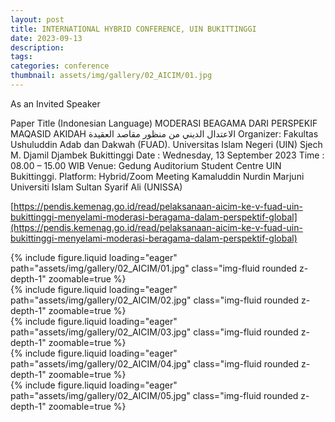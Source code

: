 ```yaml
---
layout: post
title: INTERNATIONAL HYBRID CONFERENCE, UIN BUKITTINGGI
date: 2023-09-13
description:
tags:
categories: conference
thumbnail: assets/img/gallery/02_AICIM/01.jpg
---
```


As an Invited Speaker

Paper Title (Indonesian Language) MODERASI BEAGAMA DARI PERSPEKIF MAQASID AKIDAH الاعتدال الديني من منظور مقاصد العقيدة Organizer: Fakultas Ushuluddin Adab dan Dakwah (FUAD). Universitas Islam Negeri (UIN) Sjech M. Djamil Djambek Bukittinggi Date : Wednesday, 13 September 2023 Time : 08.00 – 15.00 WIB Venue: Gedung Auditorium Student Centre UIN Bukittinggi. Platform: Hybrid/Zoom Meeting Kamaluddin Nurdin Marjuni Universiti Islam Sultan Syarif Ali (UNISSA)

[https://pendis.kemenag.go.id/read/pelaksanaan-aicim-ke-v-fuad-uin-bukittinggi-menyelami-moderasi-beragama-dalam-perspektif-global](https://pendis.kemenag.go.id/read/pelaksanaan-aicim-ke-v-fuad-uin-bukittinggi-menyelami-moderasi-beragama-dalam-perspektif-global)

<div class="row mt-3">
    <div class="col-sm mt-3 mt-md-0">
        {% include figure.liquid loading="eager" path="assets/img/gallery/02_AICIM/01.jpg" class="img-fluid rounded z-depth-1" zoomable=true %}
    </div>
    <div class="col-sm mt-3 mt-md-0">
        {% include figure.liquid loading="eager" path="assets/img/gallery/02_AICIM/02.jpg" class="img-fluid rounded z-depth-1" zoomable=true %}
    </div>
    <div class="col-sm mt-3 mt-md-0">
        {% include figure.liquid loading="eager" path="assets/img/gallery/02_AICIM/03.jpg" class="img-fluid rounded z-depth-1" zoomable=true %}
    </div>
</div>

<div class="row mt-3">
    <div class="col-sm mt-3 mt-md-0">
        {% include figure.liquid loading="eager" path="assets/img/gallery/02_AICIM/04.jpg" class="img-fluid rounded z-depth-1" zoomable=true %}
    </div>
    <div class="col-sm mt-3 mt-md-0">
        {% include figure.liquid loading="eager" path="assets/img/gallery/02_AICIM/05.jpg" class="img-fluid rounded z-depth-1" zoomable=true %}
    </div>
</div>
